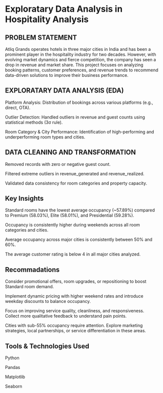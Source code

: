 # Exploratary Data Analysis in Hospitality Analysis

## PROBLEM STATEMENT
Atliq Grands operates hotels in three major cities in India and has been a prominent player in the hospitality industry for two decades. However, with evolving market dynamics and fierce competition, the company has seen a drop in revenue and market share. This project focuses on analyzing booking patterns, customer preferences, and revenue trends to recommend data-driven solutions to improve their business performance.

## EXPLORATARY DATA ANALYSIS (EDA)
Platform Analysis: Distribution of bookings across various platforms (e.g., direct, OTA).

Outlier Detection: Handled outliers in revenue and guest counts using statistical methods (3σ rule).

Room Category & City Performance: Identification of high-performing and underperforming room types and cities.


## DATA CLEANING AND TRANSFORMATION
Removed records with zero or negative guest count.

Filtered extreme outliers in revenue_generated and revenue_realized.

Validated data consistency for room categories and property capacity.

## Key Insights
Standard rooms have the lowest average occupancy (~57.89%) compared to Premium (58.03%), Elite (58.01%), and Presidential (59.28%).

Occupancy is consistently higher during weekends across all room categories and cities.

Average occupancy across major cities is consistently between 50% and 60%.

The average customer rating is below 4 in all major cities analyzed.

## Recommadations
Consider promotional offers, room upgrades, or repositioning to boost Standard room demand.

Implement dynamic pricing with higher weekend rates and introduce weekday discounts to balance occupancy.

Focus on improving service quality, cleanliness, and responsiveness. Collect more qualitative feedback to understand pain points.

Cities with sub-55% occupancy require attention. Explore marketing strategies, local partnerships, or service differentiation in these areas.

## Tools & Technologies Used
Python 

Pandas

Matplotlib

Seaborn
